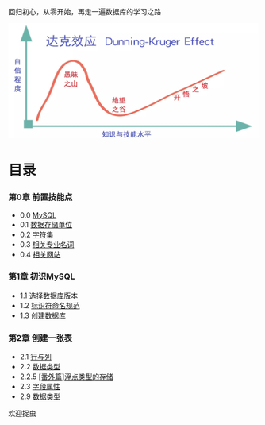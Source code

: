 回归初心，从零开始，再走一遍数据库的学习之路

![达克效应][img_github_url]

# 目录

### 第0章 前置技能点
- 0.0 [MySQL](Lession0/0.0-MySQL.md)
- 0.1 [数据存储单位](Lession0/0.1-数据存储单位.md)
- 0.2 [字符集](Lession0/0.2-字符集.md)
- 0.3 [相关专业名词](Lession0/0.3-相关专业名词.md)
- 0.4 [相关网站](Lession0/0.4-相关网站.md)

### 第1章 初识MySQL

- 1.1 [选择数据库版本](Lession1/1.1-选择数据库版本.md)
- 1.2 [标识符命名规范](Lession1/1.2-标识符命名规范.md)
- 1.3 [创建数据库](Lession1/1.3-创建数据库.md)


### 第2章 创建一张表
- 2.1 [行与列](Lession2/2.1-行与列.md)
- 2.2 [数据类型](Lession2/2.2-数据类型.md)
- 2.2.5 [[番外篇]浮点类型的存储](Lession2\2.2.5-%5B番外篇%5D浮点类型的存储.md)
- 2.3 [字段属性](Lession2/2.3-字段属性.md)
- 2.9 [数据类型](Lession2/2.9-数据类型.md)

欢迎捉虫


[img_github_url]:https://github.com/VVFIIT/mysql-tutorial/blob/master/Z/image/DunningKrugerEffect.jpg
